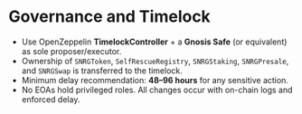# Governance and Timelock

- Use OpenZeppelin **TimelockController** + a **Gnosis Safe** (or equivalent) as sole proposer/executor.
- Ownership of `SNRGToken`, `SelfRescueRegistry`, `SNRGStaking`, `SNRGPresale`, and `SNRGSwap` is transferred to the timelock.
- Minimum delay recommendation: **48–96 hours** for any sensitive action.
- No EOAs hold privileged roles. All changes occur with on-chain logs and enforced delay.
